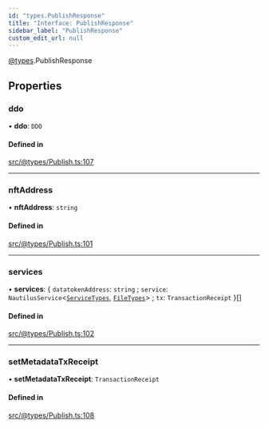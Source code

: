```yaml
---
id: "types.PublishResponse"
title: "Interface: PublishResponse"
sidebar_label: "PublishResponse"
custom_edit_url: null
---
```


[@types](../modules/types.md).PublishResponse

## Properties

### ddo

• **ddo**: `DDO`

#### Defined in

[src/@types/Publish.ts:107](https://github.com/deltaDAO/nautilus/blob/e44ffd7/src/@types/Publish.ts#L107)

___

### nftAddress

• **nftAddress**: `string`

#### Defined in

[src/@types/Publish.ts:101](https://github.com/deltaDAO/nautilus/blob/e44ffd7/src/@types/Publish.ts#L101)

___

### services

• **services**: { `datatokenAddress`: `string` ; `service`: `NautilusService`<[`ServiceTypes`](../enums/Nautilus.ServiceTypes.md), [`FileTypes`](../enums/Nautilus.FileTypes.md)\> ; `tx`: `TransactionReceipt`  }[]

#### Defined in

[src/@types/Publish.ts:102](https://github.com/deltaDAO/nautilus/blob/e44ffd7/src/@types/Publish.ts#L102)

___

### setMetadataTxReceipt

• **setMetadataTxReceipt**: `TransactionReceipt`

#### Defined in

[src/@types/Publish.ts:108](https://github.com/deltaDAO/nautilus/blob/e44ffd7/src/@types/Publish.ts#L108)
